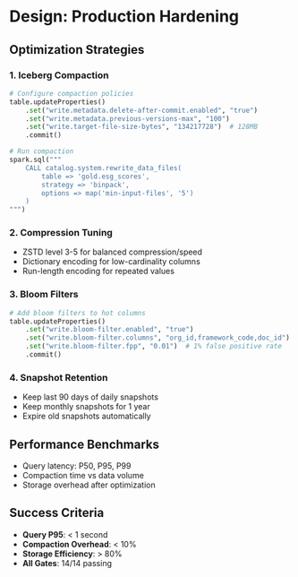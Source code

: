 # Design: Production Hardening

## Optimization Strategies

### 1. Iceberg Compaction
```python
# Configure compaction policies
table.updateProperties()
    .set("write.metadata.delete-after-commit.enabled", "true")
    .set("write.metadata.previous-versions-max", "100")
    .set("write.target-file-size-bytes", "134217728")  # 128MB
    .commit()

# Run compaction
spark.sql("""
    CALL catalog.system.rewrite_data_files(
        table => 'gold.esg_scores',
        strategy => 'binpack',
        options => map('min-input-files', '5')
    )
""")
```

### 2. Compression Tuning
- ZSTD level 3-5 for balanced compression/speed
- Dictionary encoding for low-cardinality columns
- Run-length encoding for repeated values

### 3. Bloom Filters
```python
# Add bloom filters to hot columns
table.updateProperties()
    .set("write.bloom-filter.enabled", "true")
    .set("write.bloom-filter.columns", "org_id,framework_code,doc_id")
    .set("write.bloom-filter.fpp", "0.01")  # 1% false positive rate
    .commit()
```

### 4. Snapshot Retention
- Keep last 90 days of daily snapshots
- Keep monthly snapshots for 1 year
- Expire old snapshots automatically

## Performance Benchmarks
- Query latency: P50, P95, P99
- Compaction time vs data volume
- Storage overhead after optimization

## Success Criteria
- **Query P95**: < 1 second
- **Compaction Overhead**: < 10%
- **Storage Efficiency**: > 80%
- **All Gates**: 14/14 passing
